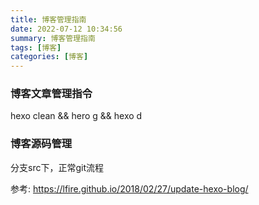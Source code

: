```yaml
---
title: 博客管理指南
date: 2022-07-12 10:34:56
summary: 博客管理指南
tags: [博客]
categories: [博客]
---
```

### 博客文章管理指令

hexo clean && hero g && hexo d

### 博客源码管理

分支src下，正常git流程

参考: https://lfire.github.io/2018/02/27/update-hexo-blog/

